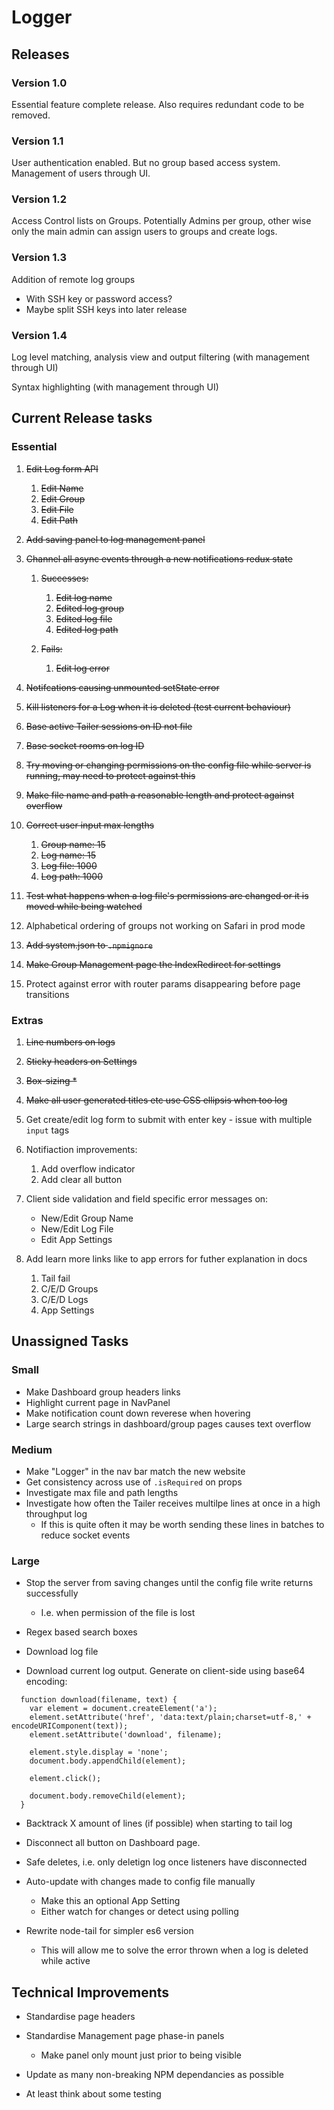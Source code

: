 



# Logger

## Releases

### Version 1.0

Essential feature complete release. Also requires redundant code to be removed.

### Version 1.1

User authentication enabled. But no group based access system. Management of users through UI.

### Version 1.2

Access Control lists on Groups. Potentially Admins per group, other wise only the main admin can assign users to groups and create logs.

### Version 1.3

Addition of remote log groups

- With SSH key or password access?
- Maybe split SSH keys into later release

### Version 1.4

Log level matching, analysis view and output filtering (with management through UI)

Syntax highlighting (with management through UI)





## Current Release tasks

### Essential

1. ~~Edit Log form API~~
   1. ~~Edit Name~~
   2. ~~Edit Group~~
   3. ~~Edit File~~
   4. ~~Edit Path~~


1. ~~Add saving panel to log management panel~~
2. ~~Channel all async events through a new notifications redux state~~
   1. ~~Successes:~~
        1. ~~Edit log name~~
        2. ~~Edited log group~~
        3. ~~Edited log file~~
        4. ~~Edited log path~~

   2. ~~Fails:~~
      1. ~~Edit log error~~
3. ~~Notifcations causing unmounted setState error~~
4. ~~Kill listeners for a Log when it is deleted (test current behaviour)~~
5. ~~Base active Tailer sessions on ID not file~~
6. ~~Base socket rooms on log ID~~
7. ~~Try moving or changing permissions on the config file while server is running, may need to protect against this~~
8. ~~Make file name and path a reasonable length and protect against overflow~~
9. ~~Correct user input max lengths~~
   1. ~~Group name: 15~~
   2. ~~Log name: 15~~
   3. ~~Log file: 1000~~
   4. ~~Log path: 1000~~
10. ~~Test what happens when a log file's permissions are changed or it is moved while being watched~~
11. Alphabetical ordering of groups not working on Safari in prod mode
12. ~~Add system.json to `.npmignore`~~
13. ~~Make Group Management page the IndexRedirect for settings~~
14. Protect against error with router params disappearing before page transitions


### Extras

1. ~~Line numbers on logs~~
2. ~~Sticky headers on Settings~~
3. ~~Box-sizing *~~
4. ~~Make all user generated titles etc use CSS ellipsis when too log~~
5. Get create/edit log form to submit with enter key - issue with multiple` input` tags
6. Notifiaction improvements:
   1. Add overflow indicator
   2. Add clear all button


1. Client side validation and field specific error messages on:

   - New/Edit Group Name
   - New/Edit Log File
   - Edit App Settings
2. Add learn more links like to app errors for futher explanation in docs
   1. Tail fail
   2. C/E/D Groups
   3. C/E/D Logs
   4. App Settings







## Unassigned Tasks

### Small

- Make Dashboard group headers links
- Highlight current page in NavPanel
- Make notification count down reverese when hovering
- Large search strings in dashboard/group pages causes text overflow

### Medium

- Make "Logger" in the nav bar match the new website
- Get consistency across use of `.isRequired` on props
- Investigate max file and path lengths
- Investigate how often the Tailer receives multilpe lines at once in a high throughput log
  - If this is quite often it may be worth sending these lines in batches to reduce socket events


### Large

- Stop the server from saving changes until the config file write returns successfully
  - I.e. when permission of the file is lost


- Regex based search boxes


- Download log file


- Download current log output. Generate on client-side using base64 encoding:

```
  function download(filename, text) {
    var element = document.createElement('a');
    element.setAttribute('href', 'data:text/plain;charset=utf-8,' + encodeURIComponent(text));
    element.setAttribute('download', filename);

    element.style.display = 'none';
    document.body.appendChild(element);

    element.click();

    document.body.removeChild(element);
  }
```

- Backtrack X amount of lines (if possible) when starting to tail log


- Disconnect all button on Dashboard page.
- Safe deletes, i.e. only deletign log once listeners have disconnected
- Auto-update with changes made to config file manually
  - Make this an optional App Setting
  - Either watch for changes or detect using polling


- Rewrite node-tail for simpler es6 version
  - This will allow me to solve the error thrown when a log is deleted while active






## Technical Improvements

- Standardise page headers

- Standardise Management page phase-in panels

  - Make panel only mount just prior to being visible



- Update as many non-breaking NPM dependancies as possible

- At least think about some testing

  ​
